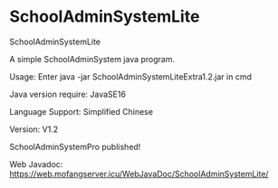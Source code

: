 # SchoolAdminSystemLite
SchoolAdminSystemLite

A simple SchoolAdminSystem java program.          

Usage: Enter  java -jar SchoolAdminSystemLiteExtra1.2.jar in cmd  

Java version require: JavaSE16

Language Support: Simplified Chinese

Version: V1.2

SchoolAdminSystemPro published!

Web Javadoc: https://web.mofangserver.icu/WebJavaDoc/SchoolAdminSystemLite/


